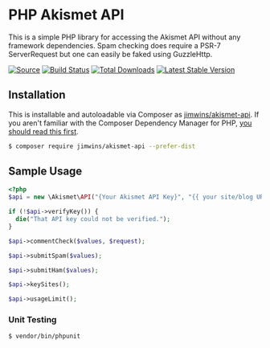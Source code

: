 # PHP Akismet API

This is a simple PHP library for accessing the Akismet API without any framework dependencies.
Spam checking does require a PSR-7 ServerRequest but one can easily be faked using GuzzleHttp.

[![Source](https://img.shields.io/badge/source-jimwins/akismet--api-blue.svg?style=flat-square)](https://github.com/jimwins/akismet-api) [![Build Status](https://img.shields.io/travis/jimwins/akismet-api.svg?style=flat-square)](https://travis-ci.org/jimwins/akismet-api) [![Total Downloads](https://img.shields.io/packagist/dt/jimwins/akismet-api.svg?style=flat-square)](https://packagist.org/packages/jimwins/akismet-api) [![Latest Stable Version](https://img.shields.io/packagist/v/jimwins/akismet-api.svg?style=flat-square)](https://packagist.org/packages/jimwins/akismet-api)


## Installation
This is installable and autoloadable via Composer as [jimwins/akismet-api](https://packagist.org/packages/jimwins/akismet-api). If you aren't familiar with the Composer Dependency Manager for PHP, [you should read this first](https://getcomposer.org/doc/00-intro.md).

```bash
$ composer require jimwins/akismet-api --prefer-dist
```

## Sample Usage

``` php
<?php
$api = new \Akismet\API("{Your Akismet API Key}", "{{ your site/blog URL }}");

if (!$api->verifyKey()) {
  die("That API key could not be verified.");
}

$api->commentCheck($values, $request);

$api->submitSpam($values);

$api->submitHam($values);

$api->keySites();

$api->usageLimit();
```

### Unit Testing

``` bash
$ vendor/bin/phpunit
```

